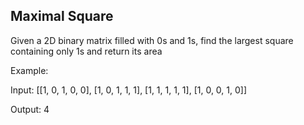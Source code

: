 ## Maximal Square


Given a 2D binary matrix filled with 0s and 1s, find the largest square containing only 1s and return its area


Example:

Input: [[1, 0, 1, 0, 0], [1, 0, 1, 1, 1], [1, 1, 1, 1, 1], [1, 0, 0, 1, 0]]

Output: 4
